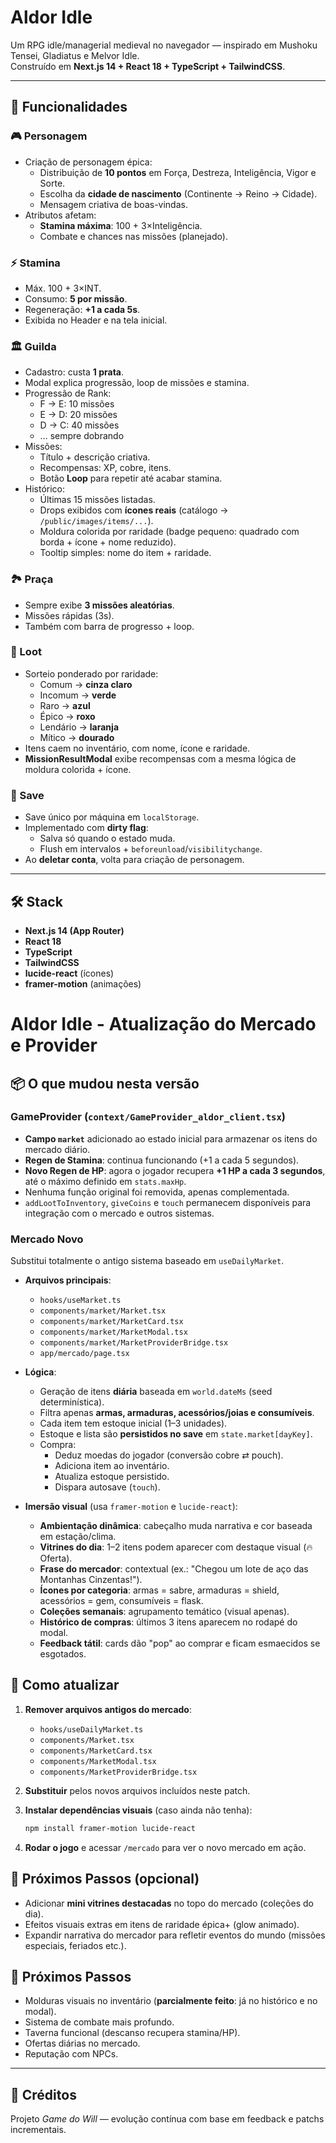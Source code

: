# Aldor Idle

Um RPG idle/managerial medieval no navegador — inspirado em Mushoku Tensei, Gladiatus e Melvor Idle.  
Construído em **Next.js 14 + React 18 + TypeScript + TailwindCSS**.

---

## 🚀 Funcionalidades

### 🎮 Personagem
- Criação de personagem épica:
  - Distribuição de **10 pontos** em Força, Destreza, Inteligência, Vigor e Sorte.
  - Escolha da **cidade de nascimento** (Continente → Reino → Cidade).
  - Mensagem criativa de boas-vindas.
- Atributos afetam:
  - **Stamina máxima**: 100 + 3×Inteligência.
  - Combate e chances nas missões (planejado).

### ⚡ Stamina
- Máx. 100 + 3×INT.
- Consumo: **5 por missão**.
- Regeneração: **+1 a cada 5s**.
- Exibida no Header e na tela inicial.

### 🏛️ Guilda
- Cadastro: custa **1 prata**.
- Modal explica progressão, loop de missões e stamina.
- Progressão de Rank:
  - F → E: 10 missões
  - E → D: 20 missões
  - D → C: 40 missões
  - … sempre dobrando
- Missões:
  - Título + descrição criativa.
  - Recompensas: XP, cobre, itens.
  - Botão **Loop** para repetir até acabar stamina.
- Histórico:
  - Últimas 15 missões listadas.
  - Drops exibidos com **ícones reais** (catálogo → `/public/images/items/...`).
  - Moldura colorida por raridade (badge pequeno: quadrado com borda + ícone + nome reduzido).
  - Tooltip simples: nome do item + raridade.

### 🏞️ Praça
- Sempre exibe **3 missões aleatórias**.
- Missões rápidas (3s).
- Também com barra de progresso + loop.

### 🎁 Loot
- Sorteio ponderado por raridade:
  - Comum → **cinza claro**
  - Incomum → **verde**
  - Raro → **azul**
  - Épico → **roxo**
  - Lendário → **laranja**
  - Mítico → **dourado**
- Itens caem no inventário, com nome, ícone e raridade.
- **MissionResultModal** exibe recompensas com a mesma lógica de moldura colorida + ícone.

### 💾 Save
- Save único por máquina em `localStorage`.
- Implementado com **dirty flag**:
  - Salva só quando o estado muda.
  - Flush em intervalos + `beforeunload`/`visibilitychange`.
- Ao **deletar conta**, volta para criação de personagem.

---

## 🛠️ Stack
- **Next.js 14 (App Router)**
- **React 18**
- **TypeScript**
- **TailwindCSS**
- **lucide-react** (ícones)
- **framer-motion** (animações)


# Aldor Idle - Atualização do Mercado e Provider

## 📦 O que mudou nesta versão

### GameProvider (`context/GameProvider_aldor_client.tsx`)
- **Campo `market`** adicionado ao estado inicial para armazenar os itens do mercado diário.
- **Regen de Stamina**: continua funcionando (+1 a cada 5 segundos).
- **Novo Regen de HP**: agora o jogador recupera **+1 HP a cada 3 segundos**, até o máximo definido em `stats.maxHp`.
- Nenhuma função original foi removida, apenas complementada.
- `addLootToInventory`, `giveCoins` e `touch` permanecem disponíveis para integração com o mercado e outros sistemas.

### Mercado Novo
Substitui totalmente o antigo sistema baseado em `useDailyMarket`.

- **Arquivos principais**:
  - `hooks/useMarket.ts`
  - `components/market/Market.tsx`
  - `components/market/MarketCard.tsx`
  - `components/market/MarketModal.tsx`
  - `components/market/MarketProviderBridge.tsx`
  - `app/mercado/page.tsx`

- **Lógica**:
  - Geração de itens **diária** baseada em `world.dateMs` (seed determinística).
  - Filtra apenas **armas, armaduras, acessórios/joias e consumíveis**.
  - Cada item tem estoque inicial (1–3 unidades).
  - Estoque e lista são **persistidos no save** em `state.market[dayKey]`.
  - Compra:
    - Deduz moedas do jogador (conversão cobre ⇄ pouch).
    - Adiciona item ao inventário.
    - Atualiza estoque persistido.
    - Dispara autosave (`touch`).

- **Imersão visual** (usa `framer-motion` e `lucide-react`):
  - **Ambientação dinâmica**: cabeçalho muda narrativa e cor baseada em estação/clima.
  - **Vitrines do dia**: 1–2 itens podem aparecer com destaque visual (🔥 Oferta).
  - **Frase do mercador**: contextual (ex.: "Chegou um lote de aço das Montanhas Cinzentas!").
  - **Ícones por categoria**: armas = sabre, armaduras = shield, acessórios = gem, consumíveis = flask.
  - **Coleções semanais**: agrupamento temático (visual apenas).
  - **Histórico de compras**: últimos 3 itens aparecem no rodapé do modal.
  - **Feedback tátil**: cards dão "pop" ao comprar e ficam esmaecidos se esgotados.

## 🚀 Como atualizar
1. **Remover arquivos antigos do mercado**:
   - `hooks/useDailyMarket.ts`
   - `components/Market.tsx`
   - `components/MarketCard.tsx`
   - `components/MarketModal.tsx`
   - `components/MarketProviderBridge.tsx`

2. **Substituir** pelos novos arquivos incluídos neste patch.

3. **Instalar dependências visuais** (caso ainda não tenha):
   ```bash
   npm install framer-motion lucide-react
   ```

4. **Rodar o jogo** e acessar `/mercado` para ver o novo mercado em ação.

## 🔮 Próximos Passos (opcional)
- Adicionar **mini vitrines destacadas** no topo do mercado (coleções do dia).
- Efeitos visuais extras em itens de raridade épica+ (glow animado).
- Expandir narrativa do mercador para refletir eventos do mundo (missões especiais, feriados etc.).


## 📌 Próximos Passos
- Molduras visuais no inventário (**parcialmente feito**: já no histórico e no modal).
- Sistema de combate mais profundo.
- Taverna funcional (descanso recupera stamina/HP).
- Ofertas diárias no mercado.
- Reputação com NPCs.

---

## 👑 Créditos
Projeto *Game do Will* — evolução contínua com base em feedback e patchs incrementais.  
